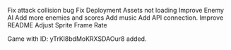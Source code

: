 Fix attack collision bug
Fix Deployment Assets not loading
Improve Enemy AI
Add more enemies and scores
Add music
Add API connection.
Improve README
Adjust Sprite Frame Rate


Game with ID: yTrKl8bdMoKRXSDAOur8 added.